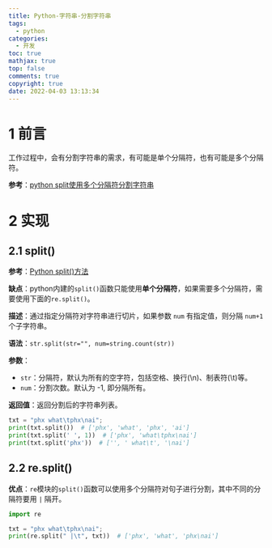 ```yaml
---
title: Python-字符串-分割字符串
tags:
  - python
categories:
  - 开发
toc: true
mathjax: true
top: false
comments: true
copyright: true
date: 2022-04-03 13:13:34
---
```


# 1 前言

工作过程中，会有分割字符串的需求，有可能是单个分隔符，也有可能是多个分隔符。

**参考**：[python split使用多个分隔符分割字符串](https://blog.csdn.net/zhuzuwei/article/details/78886662)

# 2 实现

## 2.1 split()

**参考**：[Python split()方法](https://www.runoob.com/python/att-string-split.html)

**缺点**：python内建的`split()`函数只能使用**单个分隔符**，如果需要多个分隔符，需要使用下面的`re.split()`。

**描述**：通过指定分隔符对字符串进行切片，如果参数 `num` 有指定值，则分隔 `num+1` 个子字符串。

**语法**：`str.split(str="", num=string.count(str))`

**参数**：

* `str`：分隔符，默认为所有的空字符，包括空格、换行(\n)、制表符(\t)等。
* `num`：分割次数。默认为 -1, 即分隔所有。

**返回值**：返回分割后的字符串列表。

```python
txt = "phx what\tphx\nai";
print(txt.split())  # ['phx', 'what', 'phx', 'ai']
print(txt.split(' ', 1))  # ['phx', 'what\tphx\nai']
print(txt.split('phx'))  # ['', ' what\t', '\nai']
```

## 2.2 re.split()

**优点**：`re`模块的`split()`函数可以使用多个分隔符对句子进行分割，其中不同的分隔符要用 `|` 隔开。

```python
import re

txt = "phx what\tphx\nai";
print(re.split(" |\t", txt))  # ['phx', 'what', 'phx\nai']
```

